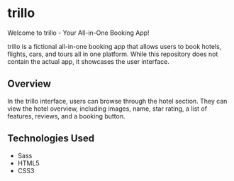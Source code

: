 # trillo

Welcome to trillo - Your All-in-One Booking App!

trillo is a fictional all-in-one booking app that allows users to book hotels, flights, cars, and tours all in one platform. While this repository does not contain the actual app, it showcases the user interface.

## Overview
In the trillo interface, users can browse through the hotel section. They can view the hotel overview, including images, name, star rating, a list of features, reviews, and a booking button.

## Technologies Used
* Sass
* HTML5
* CSS3

